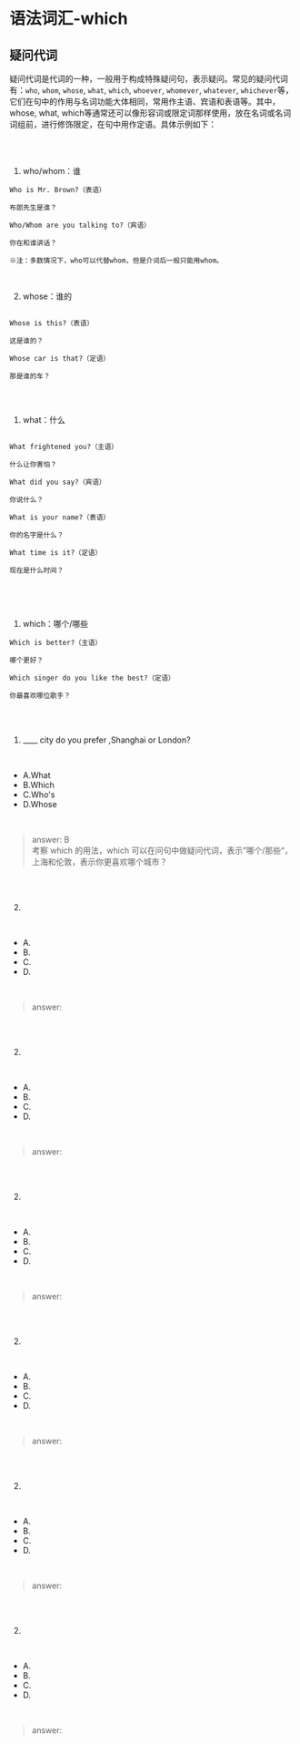 



# 语法词汇-which

## 疑问代词

疑问代词是代词的一种，一般用于构成特殊疑问句，表示疑问。常见的疑问代词有：`who`, `whom`, `whose`, `what`, `which`, `whoever`, `whomever`, `whatever`, `whichever`等，它们在句中的作用与名词功能大体相同，常用作主语、宾语和表语等。其中，whose, what, which等通常还可以像形容词或限定词那样使用，放在名词或名词词组前，进行修饰限定，在句中用作定语。具体示例如下：

<br>
<br>

1. who/whom：谁
```
Who is Mr. Brown?（表语）

布郎先生是谁？

Who/Whom are you talking to?（宾语）

你在和谁讲话？

※注：多数情况下，who可以代替whom，但是介词后一般只能用whom。
```


<br>



2. whose：谁的

```

Whose is this?（表语）

这是谁的？

Whose car is that?（定语）

那是谁的车？


```

<br>

1. what：什么

```

What frightened you?（主语）

什么让你害怕？

What did you say?（宾语）

你说什么？

What is your name?（表语）

你的名字是什么？

What time is it?（定语）

现在是什么时间？


```

<br>

<br>



1. which：哪个/哪些

```
Which is better?（主语）

哪个更好？

Which singer do you like the best?（定语）

你最喜欢哪位歌手？
```


<br>
<br>




1. ____ city do you prefer ,Shanghai or London?
<br>

- A.What
- B.Which        
- C.Who's    
- D.Whose

<br>

> answer: B<br>
考察 which 的用法，which 可以在问句中做疑问代词，表示”哪个/那些“，上海和伦敦，表示你更喜欢哪个城市？ 

<br>
<br>



2. 
<br>

- A.
- B.       
- C.     
- D. 

<br>


> answer: 

<br>
<br>




2. 
<br>

- A.
- B.       
- C.     
- D. 

<br>


> answer: 

<br>
<br>


2. 
<br>

- A.
- B.       
- C.     
- D. 

<br>


> answer: 

<br>
<br>


2. 
<br>

- A.
- B.       
- C.     
- D. 

<br>


> answer: 

<br>
<br>


2. 
<br>

- A.
- B.       
- C.     
- D. 

<br>


> answer: 

<br>
<br>


2. 
<br>

- A.
- B.       
- C.     
- D. 

<br>


> answer: 

<br>
<br>


